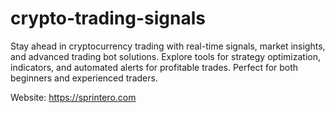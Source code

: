 # crypto-trading-signals
Stay ahead in cryptocurrency trading with real-time signals, market insights, and advanced trading bot solutions. Explore tools for strategy optimization, indicators, and automated alerts for profitable trades. Perfect for both beginners and experienced traders.

Website: https://sprintero.com

